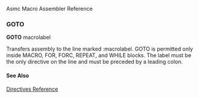 Asmc Macro Assembler Reference

### GOTO

**GOTO** macrolabel

Transfers assembly to the line marked :macrolabel. GOTO is permitted only inside MACRO, FOR, FORC, REPEAT, and WHILE blocks. The label must be the only directive on the line and must be preceded by a leading colon.

#### See Also

[Directives Reference](readme.md)